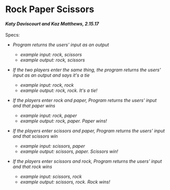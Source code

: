 # Rock Paper Scissors


#### _Katy Daviscourt and Kaz Matthews, 2.15.17_

Specs:

* _Program returns the users' input as an output_
  * _example input: rock, scissors_
  * _example output: rock, scissors_

* _If the two players enter the same thing, the program returns the users' input as an output and says it's a tie_
  * _example input: rock, rock_
  * _example output: rock, rock. It's a tie!_

* _If the players enter rock and paper, Program returns the users' input and that paper wins_
  * _example input: rock, paper_
  * _example output: rock, paper. Paper wins!_

* _If the players enter scissors and paper, Program returns the users' input and that scissors win_
  * _example input: scissors, paper_
  * _example output: scissors, paper. Scissors win!_

* _If the players enter scissors and rock, Program returns the users' input and that rock wins_
  * _example input: scissors, rock_
  * _example output: scissors, rock. Rock wins!_
